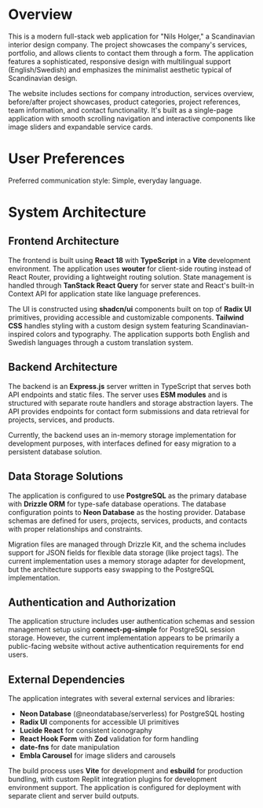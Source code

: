 # Overview

This is a modern full-stack web application for "Nils Holger," a Scandinavian interior design company. The project showcases the company's services, portfolio, and allows clients to contact them through a form. The application features a sophisticated, responsive design with multilingual support (English/Swedish) and emphasizes the minimalist aesthetic typical of Scandinavian design.

The website includes sections for company introduction, services overview, before/after project showcases, product categories, project references, team information, and contact functionality. It's built as a single-page application with smooth scrolling navigation and interactive components like image sliders and expandable service cards.

# User Preferences

Preferred communication style: Simple, everyday language.

# System Architecture

## Frontend Architecture
The frontend is built using **React 18** with **TypeScript** in a **Vite** development environment. The application uses **wouter** for client-side routing instead of React Router, providing a lightweight routing solution. State management is handled through **TanStack React Query** for server state and React's built-in Context API for application state like language preferences.

The UI is constructed using **shadcn/ui** components built on top of **Radix UI** primitives, providing accessible and customizable components. **Tailwind CSS** handles styling with a custom design system featuring Scandinavian-inspired colors and typography. The application supports both English and Swedish languages through a custom translation system.

## Backend Architecture
The backend is an **Express.js** server written in TypeScript that serves both API endpoints and static files. The server uses **ESM modules** and is structured with separate route handlers and storage abstraction layers. The API provides endpoints for contact form submissions and data retrieval for projects, services, and products.

Currently, the backend uses an in-memory storage implementation for development purposes, with interfaces defined for easy migration to a persistent database solution.

## Data Storage Solutions
The application is configured to use **PostgreSQL** as the primary database with **Drizzle ORM** for type-safe database operations. The database configuration points to **Neon Database** as the hosting provider. Database schemas are defined for users, projects, services, products, and contacts with proper relationships and constraints.

Migration files are managed through Drizzle Kit, and the schema includes support for JSON fields for flexible data storage (like project tags). The current implementation uses a memory storage adapter for development, but the architecture supports easy swapping to the PostgreSQL implementation.

## Authentication and Authorization
The application structure includes user authentication schemas and session management setup using **connect-pg-simple** for PostgreSQL session storage. However, the current implementation appears to be primarily a public-facing website without active authentication requirements for end users.

## External Dependencies
The application integrates with several external services and libraries:

- **Neon Database** (@neondatabase/serverless) for PostgreSQL hosting
- **Radix UI** components for accessible UI primitives
- **Lucide React** for consistent iconography
- **React Hook Form** with **Zod** validation for form handling
- **date-fns** for date manipulation
- **Embla Carousel** for image sliders and carousels

The build process uses **Vite** for development and **esbuild** for production bundling, with custom Replit integration plugins for development environment support. The application is configured for deployment with separate client and server build outputs.